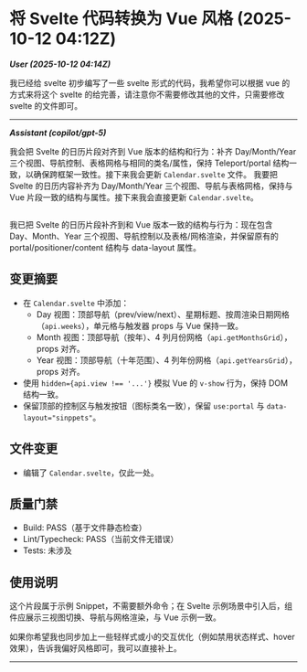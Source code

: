 <!-- Generated by SpecStory -->

<!-- vscode Session 8133779e-1cce-447c-a3ed-26ce5224f929 (2025-10-12 04:12Z) -->

# 将 Svelte 代码转换为 Vue 风格 (2025-10-12 04:12Z)

_**User (2025-10-12 04:14Z)**_

我已经给 svelte 初步编写了一些 svelte 形式的代码，我希望你可以根据 vue 的方式来将这个 svelte 的给完善，请注意你不需要修改其他的文件，只需要修改 svelte 的文件即可。

---

_**Assistant (copilot/gpt-5)**_

我会把 Svelte 的日历片段对齐到 Vue 版本的结构和行为：补齐 Day/Month/Year 三个视图、导航控制、表格网格与相同的类名/属性，保持 Teleport/portal 结构一致，以确保跨框架一致性。接下来我会更新 `Calendar.svelte` 文件。 我要把 Svelte 的日历内容补齐为 Day/Month/Year 三个视图、导航与表格网格，保持与 Vue 片段一致的结构与属性。接下来我会直接更新 `Calendar.svelte`。 
```

```
我已把 Svelte 的日历片段补齐到和 Vue 版本一致的结构与行为：现在包含 Day、Month、Year 三个视图、导航控制以及表格/网格渲染，并保留原有的 portal/positioner/content 结构与 data-layout 属性。

## 变更摘要

- 在 `Calendar.svelte` 中添加：
  - Day 视图：顶部导航（prev/view/next）、星期标题、按周渲染日期网格（`api.weeks`），单元格与触发器 props 与 Vue 保持一致。
  - Month 视图：顶部导航（按年）、4 列月份网格（`api.getMonthsGrid`），props 对齐。
  - Year 视图：顶部导航（十年范围）、4 列年份网格（`api.getYearsGrid`），props 对齐。
- 使用 `hidden={api.view !== '...'}` 模拟 Vue 的 `v-show` 行为，保持 DOM 结构一致。
- 保留顶部的控制区与触发按钮（图标类名一致），保留 `use:portal` 与 `data-layout="sinppets"`。

## 文件变更

- 编辑了 `Calendar.svelte`，仅此一处。

## 质量门禁

- Build: PASS（基于文件静态检查）
- Lint/Typecheck: PASS（当前文件无错误）
- Tests: 未涉及

## 使用说明

这个片段属于示例 Snippet，不需要额外命令；在 Svelte 示例场景中引入后，组件应展示三视图切换、导航与网格渲染，与 Vue 示例一致。

如果你希望我也同步加上一些轻样式或小的交互优化（例如禁用状态样式、hover 效果），告诉我偏好风格即可，我可以直接补上。

---


